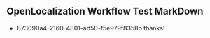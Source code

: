## OpenLocalization Workflow Test MarkDown
* 873090a4-2160-4801-ad50-f5e979f8358b thanks!

<!--HONumber=Aug16_HO1-->


